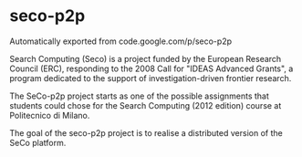 # seco-p2p
Automatically exported from code.google.com/p/seco-p2p

Search Computing (Seco) is a project funded by the European Research Council (ERC), 
responding to the 2008 Call for "IDEAS Advanced Grants", a program dedicated to the 
support of investigation-driven frontier research.

The SeCo-p2p project starts as one of the possible assignments that students could 
chose for the Search Computing (2012 edition) course at Politecnico di Milano.

The goal of the seco-p2p project is to realise a distributed version of the SeCo 
platform.
